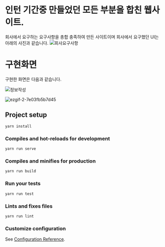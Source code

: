 # 인턴 기간중 만들었던 모든 부분을 합친 웹사이트.
회사에서 요구하는 요구사항을 총합 충족하여 만든 사이트이며 회사에서 요구했던 UI는 아래의 사진과 같습니다.
![회사요구사항](https://user-images.githubusercontent.com/52379503/130019907-83a30811-670e-4bcd-9406-c0e28ad5534d.png)

# 구현화면

구현한 화면은 다음과 같습니다.

![정보작성](https://user-images.githubusercontent.com/52379503/130021053-97e8db7f-6973-4422-b8e7-f45aaf7bc33f.png)


![ezgif-2-7e03fb5b7d45](https://user-images.githubusercontent.com/52379503/130410408-28a8d522-f126-4a07-9ff6-08a467414188.gif)



## Project setup
```
yarn install
```

### Compiles and hot-reloads for development
```
yarn run serve
```

### Compiles and minifies for production
```
yarn run build
```

### Run your tests
```
yarn run test
```

### Lints and fixes files
```
yarn run lint
```

### Customize configuration
See [Configuration Reference](https://cli.vuejs.org/config/).

